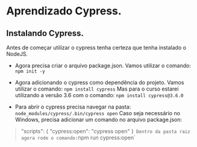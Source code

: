 # Aprendizado Cypress.

## Instalando Cypress.

Antes de começar utilizar o cypress tenha certeza que tenha instalado o NodeJS.

- Agora precisa criar o arquivo package.json.
Vamos utilizar o comando: `npm init -y`

- Agora adicionando o cypress como dependência do projeto.
Vamos utilizar o comando: `npm install cypress`
Mas para o curso estarei utilizando a versão 3.6 com o comando: `npm install cypress@3.6.0`

- Para abrir o cypress precisa navegar na pasta: `node_modules/cypress/.bin/cypress open`
Caso seja necessário no Windows, precisa adicionar um comando no arquivo package.json:
>"scripts": {
>  "cypress:open": "cypress open"
>}`
Dentro da pasta raiz agora rode o comando:`npm run cypress:open`